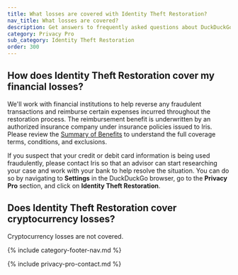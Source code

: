 ```yaml
---
title: What losses are covered with Identity Theft Restoration?
nav_title: What losses are covered?
description: Get answers to frequently asked questions about DuckDuckGo Identity Theft Restoration, which helps you restore your identity if it is stolen.
category: Privacy Pro
sub_category: Identity Theft Restoration
order: 300
---
```


## How does Identity Theft Restoration cover my financial losses?

We'll work with financial institutions to help reverse any fraudulent transactions and reimburse certain expenses incurred throughout the restoration process. The reimbursement benefit is underwritten by an authorized insurance company under insurance policies issued to Iris. Please review the [Summary of Benefits](https://duckduckgo.com/static-assets/files/pages/identity-theft-restoration/Summary_of_Benefits.pdf) to understand the full coverage terms, conditions, and exclusions.

If you suspect that your credit or debit card information is being used fraudulently, please contact Iris so that an advisor can start researching your case and work with your bank to help resolve the situation. You can do so by navigating to **Settings** in the DuckDuckGo browser, go to the **Privacy Pro** section, and click on **Identity Theft Restoration**.

## Does Identity Theft Restoration cover cryptocurrency losses?

Cryptocurrency losses are not covered.

{% include category-footer-nav.md %}

{% include privacy-pro-contact.md %}
